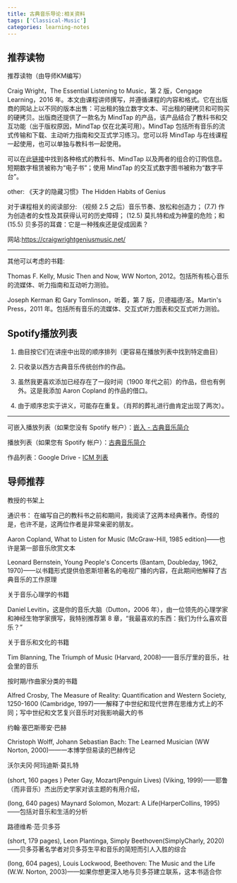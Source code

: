 ```yaml
---
title: 古典音乐导论:相关资料
tags: ['Classical-Music']
categories: learning-notes
---
```


## 推荐读物

推荐读物（由导师KM编写）

Craig Wright，The Essential Listening to Music，第 2 版，Cengage Learning，2016 年。本文由课程讲师撰写，并遵循课程的内容和格式。它在出版商的网站上以不同的版本出售：可出租的独立数字文本、可出租的硬拷贝和可购买的硬拷贝。出版商还提供了一款名为 MindTap 的产品，该产品结合了教科书和交互功能（出于版权原因，MindTap 仅在北美可用）。MindTap 包括所有音乐的流式传输和下载、主动听力指南和交互式学习练习。您可以将 MindTap 与在线课程一起使用，也可以单独与教科书一起使用。

可以在此[链接](https://www.cengage.com/c/the-essential-listening-to-music-2e-wright)中找到各种格式的教科书、MindTap 以及两者的组合的订购信息。短期数字租赁被称为“电子书”；使用 MindTap 的交互式数字图书被称为“数字平台”。

other:
《天才的隐藏习惯》The Hidden Habits of Genius 

对于课程相关的阅读部分:
（视频 2.5 之后）音乐节奏、放松和创造力；
(7.7) 作为创造者的女性及其获得认可的历史障碍；
(12.5) 莫扎特和成为神童的危险；和 (15.5) 贝多芬的耳聋：它是一种残疾还是促成因素？  

网站:https://craigwrightgeniusmusic.net/

---

其他可以考虑的书籍:

Thomas F. Kelly, Music Then and Now, WW Norton, 2012。包括所有核心音乐的流媒体、听力指南和互动听力测验。

Joseph Kerman 和 Gary Tomlinson，听着，第 7 版，贝德福德/圣。Martin's Press，2011 年。包括所有音乐的流媒体、交互式听力图表和交互式听力测验。


## Spotify播放列表

1. 曲目按它们在讲座中出现的顺序排列（更容易在播放列表中找到特定曲目）

2. 只收录以西方古典音乐传统创作的作品。

3. 虽然我更喜欢添加已经存在了一段时间（1900 年代之前）的作品，但也有例外。这是我添加 Aaron Copland 的作品的借口。

4. 由于顺序忠实于讲义，可能存在重复。（肖邦的葬礼进行曲肯定出现了两次）。

-------------------------------------------------------------------------------------

可嵌入播放列表（如果您没有 Spotify 帐户）：[嵌入 - 古典音乐简介](https://embed.spotify.com/?uri=spotify:user:gauravkumar87:playlist:6sPZCTmf5razbg3CfCXsuF)

播放列表（如果您有 Spotify 帐户）：[古典音乐简介](https://play.spotify.com/user/gauravkumar87/playlist/6sPZCTmf5razbg3CfCXsuF?play=true&utm_source=open.spotify.com&utm_medium=open)

作品列表：Google Drive - [ICM 列表](https://docs.google.com/document/d/19-NdzaxFVggo8JH-4Ev481zhNvt_jNR68ParXlbB5SA/edit)

## 导师推荐

教授的书架上

通识书：  在编写自己的教科书之前和期间，我阅读了这两本经典著作。奇怪的是，也许不是，这两位作者是非常亲密的朋友。

Aaron Copland, What to Listen for Music (McGraw-Hill, 1985 edition)——也许是第一部音乐欣赏文本

Leonard Bernstein, Young People's Concerts (Bantam, Doubleday, 1962, 1970)——以书籍形式提供伯恩斯坦著名的电视广播的内容，在此期间他解释了古典音乐的工作原理

关于音乐心理学的书籍

Daniel Levitin，这是你的音乐大脑（Dutton，2006 年），由一位领先的心理学家和神经生物学家撰写，我特别推荐第 8 章，“我最喜欢的东西：我们为什么喜欢音乐？”

关于音乐和文化的书籍

Tim Blanning, The Triumph of Music (Harvard, 2008)——音乐厅里的音乐，社会里的音乐

按时期/作曲家分类的书籍

Alfred Crosby, The Measure of Reality: Quantification and Western Society, 1250-1600 (Cambridge, 1997)——解释了中世纪和现代世界在思维方式上的不同；写中世纪和文艺复兴音乐时对我影响最大的书

约翰·塞巴斯蒂安·巴赫

Christoph Wolff, Johann Sebastian Bach: The Learned Musician (WW Norton, 2000)——一本博学但易读的巴赫传记

沃尔夫冈·阿玛迪斯·莫扎特

(short, 160 pages ) Peter Gay, Mozart(Penguin Lives) (Viking, 1999)——耶鲁（而非音乐）杰出历史学家对该主题的有用介绍，

(long, 640 pages) Maynard Solomon, Mozart: A Life(HarperCollins, 1995)——包括对音乐和生活的分析

路德维希·范·贝多芬

(short, 179 pages), Leon Plantinga, Simply Beethoven(SimplyCharly, 2020)——贝多芬著名学者对贝多芬生平和音乐的简短而引人入胜的综合

(long, 604 pages), Louis Lockwood, Beethoven: The Music and the Life (W.W. Norton, 2003)——如果你想更深入地与贝多芬建立联系，这本书适合你